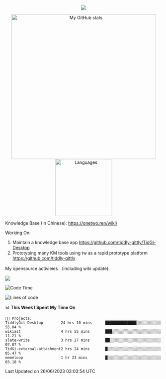 <a href="https://github.com/linonetwo">
    <p align="center">
        <img src="https://github-profile-trophy.vercel.app/?username=linonetwo&column=7&theme=onedark"/>
    </p>
</a>
<a align="center" href="https://github.com/linonetwo">
  <p align="center">
    <img src="https://github-readme-stats.vercel.app/api?username=linonetwo&show_icons=true&count_private=true" alt="My GitHub stats" width="465"/>
    <img src="https://github-readme-stats.vercel.app/api/top-langs/?username=linonetwo&layout=compact&langs_count=10" alt="Languages" height="183">
  </p>
</a>

Knowledge Base (In Chinese): https://onetwo.ren/wiki/

Working On: 

1. Maintain a knowledge base app https://github.com/tiddly-gittly/TidGi-Desktop
1. Prototyping many KM tools using tw as a rapid prototype platform https://github.com/tiddly-gittly

My opensource activieies （including wiki update):

![](https://visitor-badge.glitch.me/badge?page_id=linonetwo.linonetwo)

<!--START_SECTION:waka-->
![Code Time](http://img.shields.io/badge/Code%20Time-1%2C928%20hrs%2036%20mins-blue)

![Lines of code](https://img.shields.io/badge/From%20Hello%20World%20I%27ve%20Written-51.1%20million%20lines%20of%20code-blue)

📊 **This Week I Spent My Time On** 

```text
🐱‍💻 Projects: 
TiddlyGit-Desktop        24 hrs 10 mins      ██████████████░░░░░░░░░░░   55.04 % 
wikiast                  4 hrs 55 mins       ███░░░░░░░░░░░░░░░░░░░░░░   11.21 % 
slate-write              3 hrs 27 mins       ██░░░░░░░░░░░░░░░░░░░░░░░   07.87 % 
TidGi-external-attachment2 hrs 24 mins       █░░░░░░░░░░░░░░░░░░░░░░░░   05.47 % 
memeloop                 1 hr 23 mins        █░░░░░░░░░░░░░░░░░░░░░░░░   03.18 % 
```


 Last Updated on 26/06/2023 03:03:54 UTC
<!--END_SECTION:waka-->
